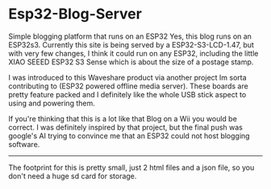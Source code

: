 # Esp32-Blog-Server
Simple blogging platform that runs on an ESP32
Yes, this blog runs on an ESP32s3. Currently this site is being served by a ESP32-S3-LCD-1.47, but with very few changes, I think it could run on any ESP32, including the little XIAO SEEED ESP32 S3 Sense which is about the size of a postage stamp. 

I was introduced to this Waveshare product via another project Im sorta contributing to (ESP32 powered offline media server). These boards are pretty feature packed and I definitely like the whole USB stick aspect to using and powering them.

If you're thinking that this is a lot like that Blog on a Wii you would be correct. I was definitely inspired by that project, but the final push was google's AI trying to convince me that an ESP32 could not host blogging software. 

-----------------

The footprint for this is pretty small, just 2 html files and a json file, so you don't need a huge sd card for storage. 
